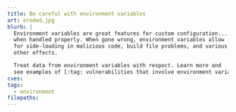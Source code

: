```yaml
---
title: Be careful with environment variables
art: eroded.jpg
blurb: |
  Environment variables are great features for custom configuration...
  when handled properly. When gone wrong, environment variables allow
  for side-loading in malicious code, build file problems, and various
  other effects.

  Treat data from environment variables with respect. Learn more and
  see examples of [:tag: vulnerabilities that involve environment variables.](/tags/environment)
cves:
tags:
  - environment
filepaths:
---
```

